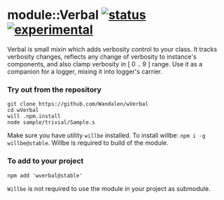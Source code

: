 
# module::Verbal [![status](https://github.com/Wandalen/wVerbal/actions/workflows/StandardPublish.yml/badge.svg)](https://github.com/Wandalen/wVerbal/actions/workflows/StandardPublish.yml) [![experimental](https://img.shields.io/badge/stability-experimental-orange.svg)](https://github.com/emersion/stability-badges#experimental)

Verbal is small mixin which adds verbosity control to your class. It tracks verbosity changes, reflects any change of verbosity to instance's components, and also clamp verbosity in [ 0 .. 9 ] range. Use it as a companion for a logger, mixing it into logger's carrier.

### Try out from the repository

```
git clone https://github.com/Wandalen/wVerbal
cd wVerbal
will .npm.install
node sample/trivial/Sample.s
```

Make sure you have utility `willbe` installed. To install willbe: `npm i -g willbe@stable`. Willbe is required to build of the module.

### To add to your project

```
npm add 'wverbal@stable'
```

`Willbe` is not required to use the module in your project as submodule.

